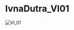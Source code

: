 # IvnaDutra_VI01

![VI_01](https://user-images.githubusercontent.com/48916663/57700271-ffe13300-762f-11e9-9014-20c5694477b6.PNG)
